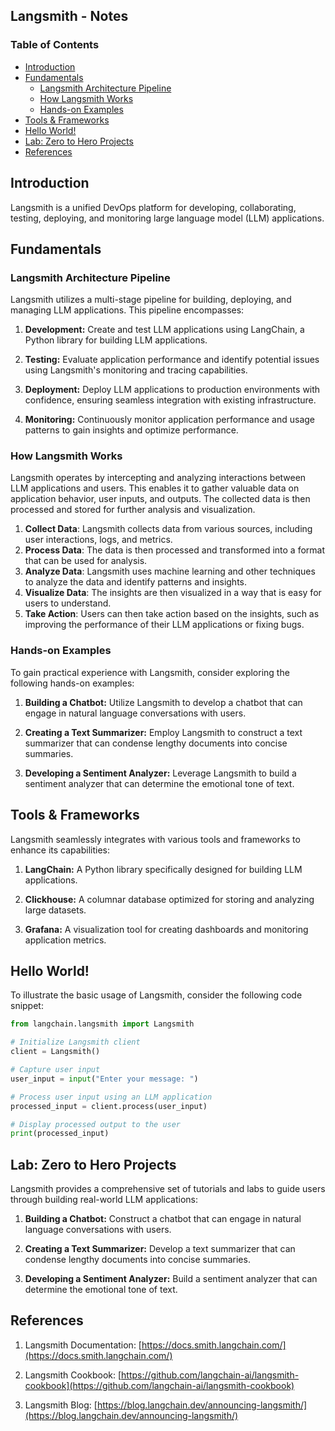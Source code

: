 ## Langsmith - Notes

### Table of Contents


- [Introduction](#introduction)
- [Fundamentals](#fundamentals)
  - [Langsmith Architecture Pipeline](#langsmith-architecture-pipeline)
  - [How Langsmith Works](#how-langsmith-works)
  - [Hands-on Examples](#hands-on-examples)
- [Tools \& Frameworks](#tools--frameworks)
- [Hello World!](#hello-world)
- [Lab: Zero to Hero Projects](#lab-zero-to-hero-projects)
- [References](#references)


## Introduction

Langsmith is a unified DevOps platform for developing, collaborating, testing, deploying, and monitoring large language model (LLM) applications.

## Fundamentals

### Langsmith Architecture Pipeline

Langsmith utilizes a multi-stage pipeline for building, deploying, and managing LLM applications. This pipeline encompasses:

1. **Development:** Create and test LLM applications using LangChain, a Python library for building LLM applications.

2. **Testing:** Evaluate application performance and identify potential issues using Langsmith's monitoring and tracing capabilities.

3. **Deployment:** Deploy LLM applications to production environments with confidence, ensuring seamless integration with existing infrastructure.

4. **Monitoring:** Continuously monitor application performance and usage patterns to gain insights and optimize performance.

### How Langsmith Works

Langsmith operates by intercepting and analyzing interactions between LLM applications and users. This enables it to gather valuable data on application behavior, user inputs, and outputs. The collected data is then processed and stored for further analysis and visualization.

1. **Collect Data**: Langsmith collects data from various sources, including user interactions, logs, and metrics.
2. **Process Data**: The data is then processed and transformed into a format that can be used for analysis.
3. **Analyze Data**: Langsmith uses machine learning and other techniques to analyze the data and identify patterns and insights.
4. **Visualize Data**: The insights are then visualized in a way that is easy for users to understand.
5. **Take Action**: Users can then take action based on the insights, such as improving the performance of their LLM applications or fixing bugs.


### Hands-on Examples

To gain practical experience with Langsmith, consider exploring the following hands-on examples:

1. **Building a Chatbot:** Utilize Langsmith to develop a chatbot that can engage in natural language conversations with users.

2. **Creating a Text Summarizer:** Employ Langsmith to construct a text summarizer that can condense lengthy documents into concise summaries.

3. **Developing a Sentiment Analyzer:** Leverage Langsmith to build a sentiment analyzer that can determine the emotional tone of text.

## Tools & Frameworks

Langsmith seamlessly integrates with various tools and frameworks to enhance its capabilities:

1. **LangChain:** A Python library specifically designed for building LLM applications.

2. **Clickhouse:** A columnar database optimized for storing and analyzing large datasets.

3. **Grafana:** A visualization tool for creating dashboards and monitoring application metrics.

## Hello World!

To illustrate the basic usage of Langsmith, consider the following code snippet:

```python
from langchain.langsmith import Langsmith

# Initialize Langsmith client
client = Langsmith()

# Capture user input
user_input = input("Enter your message: ")

# Process user input using an LLM application
processed_input = client.process(user_input)

# Display processed output to the user
print(processed_input)
```

## Lab: Zero to Hero Projects

Langsmith provides a comprehensive set of tutorials and labs to guide users through building real-world LLM applications:

1. **Building a Chatbot:** Construct a chatbot that can engage in natural language conversations with users.

2. **Creating a Text Summarizer:** Develop a text summarizer that can condense lengthy documents into concise summaries.

3. **Developing a Sentiment Analyzer:** Build a sentiment analyzer that can determine the emotional tone of text.

## References

1. Langsmith Documentation: [https://docs.smith.langchain.com/](https://docs.smith.langchain.com/)

2. Langsmith Cookbook: [https://github.com/langchain-ai/langsmith-cookbook](https://github.com/langchain-ai/langsmith-cookbook)

3. Langsmith Blog: [https://blog.langchain.dev/announcing-langsmith/](https://blog.langchain.dev/announcing-langsmith/)
